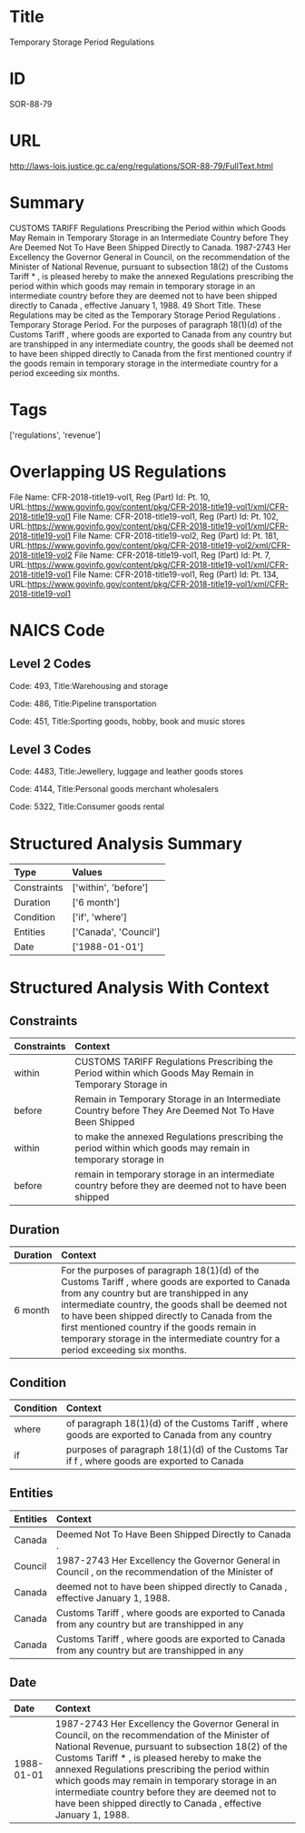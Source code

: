 # Title
Temporary Storage Period Regulations


# ID
SOR-88-79

# URL
http://laws-lois.justice.gc.ca/eng/regulations/SOR-88-79/FullText.html


# Summary
CUSTOMS TARIFF Regulations Prescribing the Period within which Goods May Remain in Temporary Storage in an Intermediate Country before They Are Deemed Not To Have Been Shipped Directly to Canada.
1987-2743 Her Excellency the Governor General in Council, on the recommendation of the Minister of National Revenue, pursuant to subsection 18(2) of the  Customs Tariff * , is pleased hereby to make the annexed  Regulations prescribing the period within which goods may remain in temporary storage in an intermediate country before they are deemed not to have been shipped directly to Canada , effective January 1, 1988.
49 Short Title.
These Regulations may be cited as the  Temporary Storage Period Regulations .
Temporary Storage Period.
For the purposes of paragraph 18(1)(d) of the  Customs Tariff , where goods are exported to Canada from any country but are transhipped in any intermediate country, the goods shall be deemed not to have been shipped directly to Canada from the first mentioned country if the goods remain in temporary storage in the intermediate country for a period exceeding six months.


# Tags
['regulations', 'revenue']


# Overlapping US Regulations
File Name: CFR-2018-title19-vol1, Reg (Part) Id: Pt. 10, URL:https://www.govinfo.gov/content/pkg/CFR-2018-title19-vol1/xml/CFR-2018-title19-vol1
File Name: CFR-2018-title19-vol1, Reg (Part) Id: Pt. 102, URL:https://www.govinfo.gov/content/pkg/CFR-2018-title19-vol1/xml/CFR-2018-title19-vol1
File Name: CFR-2018-title19-vol2, Reg (Part) Id: Pt. 181, URL:https://www.govinfo.gov/content/pkg/CFR-2018-title19-vol2/xml/CFR-2018-title19-vol2
File Name: CFR-2018-title19-vol1, Reg (Part) Id: Pt. 7, URL:https://www.govinfo.gov/content/pkg/CFR-2018-title19-vol1/xml/CFR-2018-title19-vol1
File Name: CFR-2018-title19-vol1, Reg (Part) Id: Pt. 134, URL:https://www.govinfo.gov/content/pkg/CFR-2018-title19-vol1/xml/CFR-2018-title19-vol1



# NAICS Code
## Level 2 Codes
Code: 493, Title:Warehousing and storage

Code: 486, Title:Pipeline transportation

Code: 451, Title:Sporting goods, hobby, book and music stores




## Level 3 Codes
Code: 4483, Title:Jewellery, luggage and leather goods stores

Code: 4144, Title:Personal goods merchant wholesalers

Code: 5322, Title:Consumer goods rental







# Structured Analysis Summary
| Type        | Values                |
|:------------|:----------------------|
| Constraints | ['within', 'before']  |
| Duration    | ['6 month']           |
| Condition   | ['if', 'where']       |
| Entities    | ['Canada', 'Council'] |
| Date        | ['1988-01-01']        |


# Structured Analysis With Context
 


## Constraints
| Constraints   | Context                                                                                                      |
|:--------------|:-------------------------------------------------------------------------------------------------------------|
| within        | CUSTOMS TARIFF Regulations Prescribing the Period  within which Goods May Remain in Temporary Storage in     |
| before        | Remain in Temporary Storage in an Intermediate Country before They Are Deemed Not To Have Been Shipped       |
| within        | to make the annexed Regulations prescribing the period within which goods may remain in temporary storage in |
| before        | remain in temporary storage in an intermediate country before they are deemed not to have been shipped       |


## Duration
| Duration   | Context                                                                                                                                                                                                                                                                                                                                                                             |
|:-----------|:------------------------------------------------------------------------------------------------------------------------------------------------------------------------------------------------------------------------------------------------------------------------------------------------------------------------------------------------------------------------------------|
| 6 month    | For the purposes of paragraph 18(1)(d) of the  Customs Tariff , where goods are exported to Canada from any country but are transhipped in any intermediate country, the goods shall be deemed not to have been shipped directly to Canada from the first mentioned country if the goods remain in temporary storage in the intermediate country for a period exceeding six months. |


## Condition
| Condition   | Context                                                                                           |
|:------------|:--------------------------------------------------------------------------------------------------|
| where       | of paragraph 18(1)(d) of the Customs Tariff , where goods are exported to Canada from any country |
| if          | purposes of paragraph 18(1)(d) of the Customs Tar if f , where goods are exported to Canada       |


## Entities
| Entities   | Context                                                                                              |
|:-----------|:-----------------------------------------------------------------------------------------------------|
| Canada     | Deemed Not To Have Been Shipped Directly to Canada .                                                 |
| Council    | 1987-2743 Her Excellency the Governor General in  Council , on the recommendation of the Minister of |
| Canada     | deemed not to have been shipped directly to Canada  , effective January 1, 1988.                     |
| Canada     | Customs Tariff , where goods are exported to Canada from any country but are transhipped in any      |
| Canada     | Customs Tariff , where goods are exported to Canada from any country but are transhipped in any      |


## Date
| Date       | Context                                                                                                                                                                                                                                                                                                                                                                                                                              |
|:-----------|:-------------------------------------------------------------------------------------------------------------------------------------------------------------------------------------------------------------------------------------------------------------------------------------------------------------------------------------------------------------------------------------------------------------------------------------|
| 1988-01-01 | 1987-2743 Her Excellency the Governor General in Council, on the recommendation of the Minister of National Revenue, pursuant to subsection 18(2) of the  Customs Tariff * , is pleased hereby to make the annexed  Regulations prescribing the period within which goods may remain in temporary storage in an intermediate country before they are deemed not to have been shipped directly to Canada , effective January 1, 1988. |


